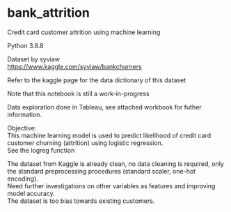 # bank_attrition
Credit card customer attrition using machine learning

Python 3.8.8

Dataset by syviaw\
https://www.kaggle.com/syviaw/bankchurners

Refer to the kaggle page for the data dictionary of this dataset

Note that this notebook is still a work-in-progress

Data exploration done in Tableau, see attached workbook for futher information.

Objective:\
This machine learning model is used to predict likelihood of credit card customer churning (attrition) using logistic regression.\
See the logreg function

The dataset from Kaggle is already clean, no data cleaning is required, only the standard preprocessing procedures (standard scaler, one-hot encoding).\
Need further investigations on other variables as features and improving model accuracy.\
The dataset is too bias towards existing customers.
